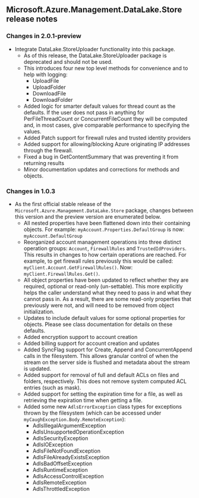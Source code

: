 ## Microsoft.Azure.Management.DataLake.Store release notes

### Changes in 2.0.1-preview
- Integrate DataLake.StoreUploader functionality into this package.
    - As of this release, the DataLake.StoreUploader package is deprecated and should not be used.
    - This introduces four new top level methods for convenience and to help with logging:
        - UploadFile
        - UploadFolder
        - DownloadFile
        - DownloadFolder
    - Added logic for smarter default values for thread count as the defaults. If the user does not pass in anything for PerFileThreadCount or ConcurrentFileCount they will be computed and, in most cases, give comparable performance to specifying the values.
    - Added Patch support for firewall rules and trusted identity providers
    - Added support for allowing/blocking Azure originating IP addresses through the firewall.
    - Fixed a bug in GetContentSummary that was preventing it from returning results
    - Minor documentation updates and corrections for methods and objects.

### Changes in 1.0.3
- As the first official stable release of the `Microsoft.Azure.Management.DataLake.Store` package, changes between this version and the preview version are enumerated below. 
	- All nested properties have been flattened down into their containing objects. For example: `myAccount.Properties.DefaultGroup` is now: `myAccount.DefaultGroup`
    - Reorganized account management operations into three distinct operation groups: `Account`, `FirewallRules` and `TrustedIdProviders`. This results in changes to how certain operations are reached. For example, to get firewall rules previously this would be called: `myClient.Account.GetFirewallRules()`. Now: `myClient.FirewallRules.Get()`.
	- All object properties have been updated to reflect whether they are required, optional or read-only (un-settable). This more explicitly helps the caller understand what they need to pass in and what they cannot pass in. As a result, there are some read-only properties that previously were not, and will need to be removed from object initialization.
	- Updates to include default values for some optional properties for objects. Please see class documentation for details on these defaults.
	- Added encryption support to account creation
	- Added billing support for account creation and updates
	- Added SyncFlag support for Create, Append and ConcurrentAppend calls in the filesystem. This allows granular control of when the stream on the server side is flushed and metadata about the stream is updated.
	- Added support for removal of full and default ACLs on files and folders, respectively. This does not remove system computed ACL entries (such as mask).
	- Added support for setting the expiration time for a file, as well as retrieving the expiration time when getting a file.
	- Added some new `AdlsErrorException` class types for exceptions thrown by the filesystem (which can be accessed under `myCaughException.Body.RemoteException`):
		- AdlsIllegalArgumentException
		- AdlsUnsupportedOperationException
		- AdlsSecurityException
		- AdlsIOException
		- AdlsFileNotFoundException
		- AdlsFileAlreadyExistsException
		- AdlsBadOffsetException
		- AdlsRuntimeException
		- AdlsAccessControlException
		- AdlsRemoteException
        - AdlsThrottledException
